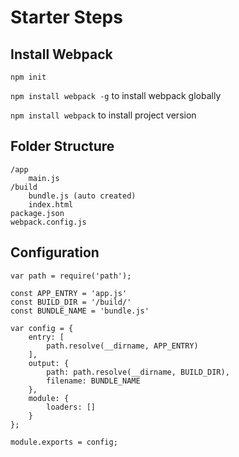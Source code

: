 # Starter Steps

## Install Webpack

`npm init`

`npm install webpack -g` to install webpack globally

`npm install webpack` to install project version

## Folder Structure

```
/app
	main.js
/build
	bundle.js (auto created)
	index.html
package.json
webpack.config.js
```

## Configuration

```
var path = require('path');

const APP_ENTRY = 'app.js'
const BUILD_DIR = '/build/'
const BUNDLE_NAME = 'bundle.js'

var config = {
    entry: [
        path.resolve(__dirname, APP_ENTRY)
    ],
    output: {
        path: path.resolve(__dirname, BUILD_DIR),
        filename: BUNDLE_NAME
    },
    module: {
        loaders: []
    }
};

module.exports = config;
```